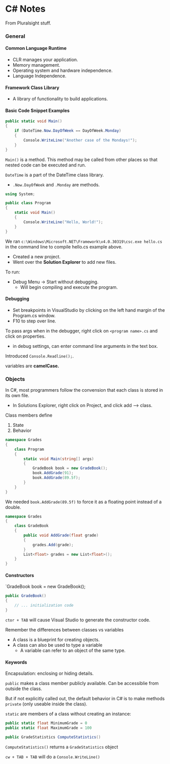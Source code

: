 # C# Notes

From Pluralsight stuff.

### General

#### Common Language Runtime 
* CLR manages your application.
* Memory management.
* Operating system and hardware independence.
* Language Independence.

#### Framework Class Library
* A library of functionality to build applications.

#### Basic Code Snippet Examples
```csharp
public static void Main()
{
    if (DateTime.Now.DayOfWeek == DayOfWeek.Monday)
    {
        Console.WriteLine("Another case of the Mondays!");
    }
}
```
`Main()` is a method. This method may be called from other places so that nested code can be executed and run. 

`DateTime` is a part of the DateTime class library.
* `.Now.DayOfWeek` and `.Monday` are methods.

```csharp
using System;

public class Program
{
    static void Main()
    {
        Console.WriteLine("Hello, World!");
    }
}
```
We ran 
`c:\Windows\Microsoft.NET\Framework\v4.0.30319\csc.exe hello.cs` in the command line to compile hello.cs example above.

* Created a new project.
* Went over the <b>Solution Explorer</b> to add new files.

To run:
* Debug Menu -> Start without debugging. 
    * Will begin compiling and execute the program.

#### Debugging
* Set breakpoints in VisualStudio by clicking on the left hand margin of the Program.cs window.
* F10 to step over line.

To pass args when in the debugger, right click on `<program name>.cs` and click on properties.
* in debug settings, can enter command line arguments in the text box. 

Introduced `Console.Readline();`.

variables are <b>camelCase.</b>

### Objects

In C#, most programmers follow the convension that each class is stored in its own file. 

* In Solutions Explorer, right click on Project, and click add --> class.

Class members define
1. State
2. Behavior

```csharp
namespace Grades
{
    class Program
    {
        static void Main(string[] args)
        {
            GradeBook book = new GradeBook();
            book.AddGrade(91);
            book.AddGrade(89.5f);
        }
    }
}
```

We needed `book.AddGrade(89.5f)` to force it as a floating point instead of a double.

```csharp
namespace Grades
{
    class GradeBook
    {
        public void AddGrade(float grade)
        {
            grades.Add(grade);
        }
        List<float> grades = new List<float>();
    }
}
```

#### Constructors
`GradeBook book = new GradeBook();

```csharp
public GradeBook()
{
    // ... initialization code
}
```
`ctor + TAB` will cause Visual Studio to generate the constructor code.

Remember the differences between classes vs variables
* A class is a blueprint for creating objects.
* A class can also be used to type a variable
    * A variable can refer to an object of the same type.

#### Keywords

Encapsulation: enclosing or hiding details.

`public` makes a class member publicly available. Can be accessiblie from outside the class.

But if not explicitly called out, the default behavior in C# is to make methods `private` (only useable inside the class).

`static` are members of a class without creating an instance:
```csharp
public static float MinimumGrade = 0
public static float MaximumGrade = 100
```

```csharp
public GradeStatistics ComputeStatistics()
```
`ComputeStatistics()` returns a `GradeStatistics` object

`cw + TAB + TAB` will do a `Console.WriteLine()`

